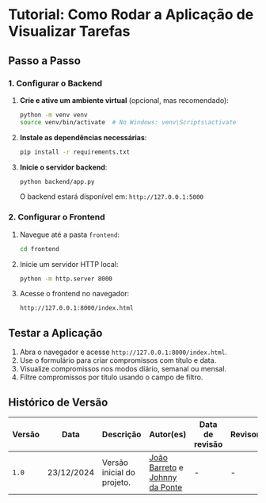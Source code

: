 
# Tutorial: Como Rodar a Aplicação de Visualizar Tarefas

## Passo a Passo

### 1. Configurar o Backend

1. **Crie e ative um ambiente virtual** (opcional, mas recomendado):
   ```bash
   python -m venv venv
   source venv/bin/activate  # No Windows: venv\Scripts\activate
   ```

2. **Instale as dependências necessárias**:
   ```bash
   pip install -r requirements.txt
   ```

3. **Inicie o servidor backend**:
   ```bash
   python backend/app.py
   ```

   O backend estará disponível em: `http://127.0.0.1:5000`

### 2. Configurar o Frontend

1. Navegue até a pasta `frontend`:
   ```bash
   cd frontend
   ```

2. Inicie um servidor HTTP local:
   ```bash
   python -m http.server 8000
   ```

3. Acesse o frontend no navegador:
   ```bash
   http://127.0.0.1:8000/index.html
   ```

## Testar a Aplicação

1. Abra o navegador e acesse `http://127.0.0.1:8000/index.html`.
2. Use o formulário para criar compromissos com título e data.
3. Visualize compromissos nos modos diário, semanal ou mensal.
4. Filtre compromissos por título usando o campo de filtro.

## Histórico de Versão

| Versão | Data       | Descrição                    | Autor(es)                                                 | Data de revisão | Revisor(es) |
|--------|------------|------------------------------|-----------------------------------------------------------|-----------------|-------------|
| `1.0`  | 23/12/2024 | Versão inicial do projeto.   | [João Barreto](https://github.com/JoaoBarreto03) e [Johnny da Ponte](https://github.com/JohnnyLopess) | -               | -           |
